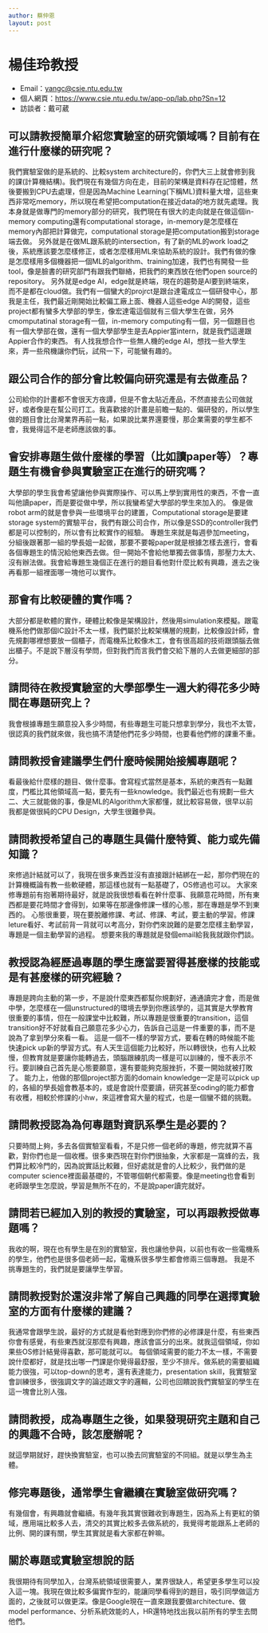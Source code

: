 ```yaml
---
author: 蔡仲恩
layout: post
---
```


#  楊佳玲教授

- Email：yangc@csie.ntu.edu.tw
- 個人網頁：<https://www.csie.ntu.edu.tw/app-op/lab.php?Sn=12>
- 訪談者：戴可葳

## 可以請教授簡單介紹您實驗室的研究領域嗎？目前有在進行什麼樣的研究呢？
我們實驗室做的是系統的、比較system architecture的，你們大三上就會修到我的課(計算機結構)。我們現在有幾個方向在走，目前的架構是資料存在記憶體，然後要搬到CPU去處理，但是因為Machine Learning(下稱ML)資料量大增，這些東西非常吃memory，所以現在希望把computation在接近data的地方就先處理。我本身就是做專門的memory部分的研究，我們現在有很大的走向就是在做這個in-memory computing還有computational storage，in-memory是怎麼樣在memory內部把計算做完，computational storage是把computation搬到storage端去做。
另外就是在做ML跟系統的intersection，有了新的ML的work load之後，系統應該要怎麼樣修正，或者怎麼樣用ML來協助系統的設計。我們有做的像是怎麼樣用多個機器把一個ML的algorithm、training加速，我們也有開發一些tool，像是臉書的研究部門有跟我們聯絡，把我們的東西放在他們open source的repository。
另外就是edge AI，edge就是終端，現在的趨勢是AI要到終端來，而不是都在cloud做。我們有一個蠻大的projrct是跟台達電成立一個研發中心，那我是主任，我們最近剛開始比較偏工廠上面、機器人這些edge AI的開發，這些project都有蠻多大學部的學生，像宏達電這個就有三個大學生在做，另外cmomputatinal storage有一個，in-memory computing有一個，另一個題目也有一個大學部在做，還有一個大學部學生是去Appier當intern，就是我們這邊跟Appier合作的東西。
有人找我想合作一些無人機的edge AI，想找一些大學生來，弄一些飛機讓你們玩，試飛一下，可能蠻有趣的。

## 跟公司合作的部分會比較偏向研究還是有去做產品？
公司給你的計畫都不會很天方夜譚，但是不會太貼近產品，不然直接去公司做就好，或者像是在幫公司打工。我喜歡接的計畫是前瞻一點的、偏研發的，所以學生做的題目會比台灣業界再前一點，如果說比業界還要慢，那企業需要的學生都不會，我覺得這不是老師應該做的事。

## 會安排專題生做什麼樣的學習（比如讀paper等）？專題生有機會參與實驗室正在進行的研究嗎？
大學部的學生我會希望讓他參與實際操作、可以馬上學到實用性的東西，不會一直叫他讀paper，而是要從做中學，所以我蠻希望大學部的學生來加入的。
像是做robot arm的就是會參與一些環境平台的建置，Computational storage是要建storage system的實驗平台，我們有跟公司合作，所以像是SSD的controller我們都是可以控制的，所以會有比較實作的經驗。
專題生來就是每週參加meeting，分組後跟著那一組的學長姐一起做，那要不要報paper就是根據怎樣去進行，會看各個專題生的情況給他東西去做。但一開始不會給他單獨去做事情，那壓力太大、沒有辦法做。我會給專題生幾個正在進行的題目看他對什麼比較有興趣，進去之後再看那一組裡面哪一塊他可以實作。

## 那會有比較硬體的實作嗎？
大部分都是軟體的實作，硬體比較像是架構設計，然後用simulation來模擬。跟電機系他們做那個IC設計不太一樣，我們屬於比較架構層的規劃，比較像設計師，會先規劃哪裡想要放一個櫃子，而電機系比較像木工，會有很高超的技術跟頭腦去做出櫃子。不是說下層沒有學問，但對我們而言我們會交給下層的人去做更細部的部分。

## 請問待在教授實驗室的大學部學生一週大約得花多少時間在專題研究上？
我會根據專題生願意投入多少時間，有些專題生可能只想拿到學分，我也不太管，很認真的我們就來做，我也搞不清楚他們花多少時間，也要看他們修的課重不重。

## 請問教授會建議學生們什麼時候開始接觸專題呢？
看最後給什麼樣的題目、做什麼事。會寫程式當然是基本，系統的東西有一點難度，門檻比其他領域高一點，要先有一些knowledge。我們最近也有規劃一些大二、大三就能做的事，像是ML的Algorithm大家都懂，就比較容易做，很早以前我都是做很純的CPU Design，大學生很難參與。

## 請問教授希望自己的專題生具備什麼特質、能力或先備知識？
來修過計結就可以了，我現在很多東西並沒有直接跟計結綁在一起，那你們現在的計算機概論有教一些軟硬體，那這樣也就有一點基礎了，OS修過也可以。
大家來修專題前有抱著期待最好，就是說我很想看看在幹什麼事、我願意花時間，所有東西都是要花時間才會得到，如果等在那邊像修課一樣的心態，那在專題是學不到東西的。
心態很重要，現在要脫離修課、考試、修課、考試，要主動的學習。修課leture看好、考試前背一背就可以考高分，對你們來說難的是要怎麼樣主動學習，專題是一個主動學習的過程。
想要來我的專題就是發個email給我我就跟你們談。

## 教授認為經歷過專題的學生應當要習得甚麼樣的技能或是有甚麼樣的研究經驗？
專題是跨向主動的第一步，不是說什麼東西都幫你規劃好，通通讀完才會，而是做中學，怎麼樣在一個unstructured的環境去學到你應該學的，這其實是大學教育很重要的事情，但在一般課堂中比較難，所以專題是很重要的transition，這個transition好不好就看自己願意花多少心力，告訴自己這是一件重要的事，而不是說為了拿到學分來看一看。
這是一個不一樣的學習方式，要看在轉的時候能不能快速pick up新的學習方式。有人天生這個能力比較好，所以轉很快，也有人比較慢，但教育就是要讓你能轉過去，頭腦跟練肌肉一樣是可以訓練的，慢不表示不行。要訓練自己首先是心態要願意，還有要能夠克服挫折，不要一開始就被打敗了。
能力上，他做的那個project那方面的domain knowledge一定是可以pick up的，各組的學長姐會教基本的，或是會說什麼要讀，研究甚至coding的能力都會有收穫，相較於修課的小hw，來這裡會寫大量的程式，也是一個蠻不錯的挑戰。

## 請問教授認為為何專題對資訊系學生是必要的？
只要時間上夠，多去各個實驗室看看，不是只修一個老師的專題，修完就算不喜歡，對你們也是一個收穫。很多東西現在對你們很抽象，大家都是一窩蜂的去，我們算比較冷門的，因為說實話比較難，但好處就是會的人比較少，我們做的是computer science裡面最基礎的，不管哪個朝代都需要。像是meeting也會看到老師跟學生怎麼說，學習是無所不在的，不是說paper讀完就好。

## 請問若已經加入別的教授的實驗室，可以再跟教授做專題嗎？
我收的啊，現在也有學生是在別的實驗室，我也讓他參與，以前也有收一些電機系的學生，他們也是很多個老師一起，電機系很多學生都會修兩三個專題。
我是不挑專題生的，我們就是要讓學生學習。

## 請問教授對於還沒非常了解自己興趣的同學在選擇實驗室的方面有什麼樣的建議？
我通常會跟學生說，最好的方式就是看他對應到你們修的必修課是什麼，有些東西你會有感覺，有些東西就沒那麼有興趣，應該會區分的出來。就我這個領域，你如果些OS修計結覺得喜歡，那可能就可以。
每個領域需要的能力不太一樣，不需要說什麼都好，就是找出哪一門課是你覺得最舒服，至少不排斥。做系統的需要組織能力很強，可以top-down的思考，還有表達能力，presentation skill，我實驗室會訓練很多，很強調文字的論述跟文字的邏輯，公司也回饋說我們實驗室的學生在這一塊會比別人強。

## 請問教授，成為專題生之後，如果發現研究主題和自己的興趣不合時，該怎麼辦呢？
就這學期就好，趕快換實驗室，也可以換去同實驗室的不同組。就是以學生為主體。

## 修完專題後，通常學生會繼續在實驗室做研究嗎？
有幾個會，有興趣就會繼續。有幾年我其實很難收到專題生，因為系上有更紅的領域，應用端比較多人去，清交的其實比較多去做系統的，我覺得考能跟系上老師的比例、開的課有關，學生其實就是看大家都在幹嘛。

## 關於專題或實驗室想說的話
我很期待有同學加入，台灣系統領域很需要人，業界很缺人，希望更多學生可以投入這一塊。我現在做比較多偏實作型的，能讓同學看得到的題目，吸引同學做這方面的，之後就可以做更深。像是Google現在一直來跟我要做architecture、做model performance、分析系統效能的人，HR還特地找出我以前所有的學生去問他們。


